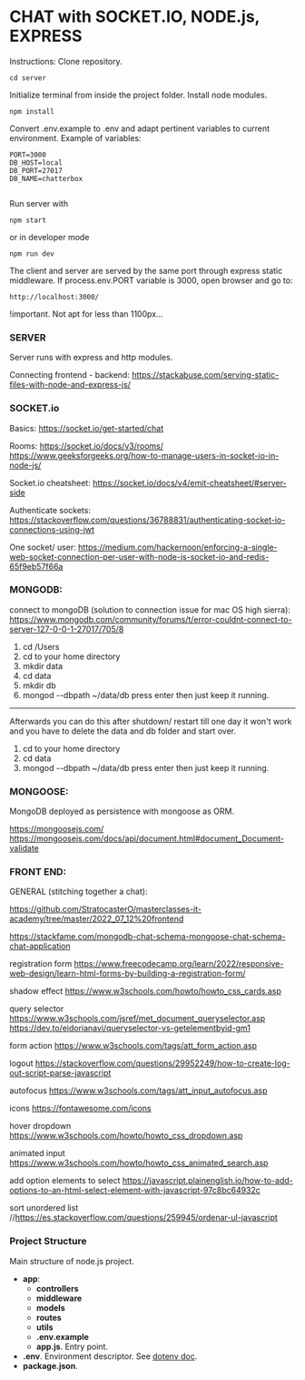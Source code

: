 # CHAT with SOCKET.IO, NODE.js, EXPRESS 
 
Instructions:
Clone repository.

```
cd server
```
Initialize terminal from inside the project folder.
Install node modules.

```
npm install

```
Convert .env.example to .env and adapt pertinent variables to current environment. 
Example of variables: 

```
PORT=3000
DB_HOST=local
DB_PORT=27017
DB_NAME=chatterbox


```

Run server with

```
npm start
```

or in developer mode

```
npm run dev
```

The client and server are served by the same port 
through express static middleware.
If process.env.PORT variable is 3000, open browser and go to:

````
http://localhost:3000/
````

!important. Not apt for less than 1100px...

### SERVER

Server runs with express and http modules.

Connecting frontend - backend:
https://stackabuse.com/serving-static-files-with-node-and-express-js/

### SOCKET.io

Basics:
https://socket.io/get-started/chat

Rooms:
https://socket.io/docs/v3/rooms/
https://www.geeksforgeeks.org/how-to-manage-users-in-socket-io-in-node-js/

Socket.io cheatsheet:
https://socket.io/docs/v4/emit-cheatsheet/#server-side

Authenticate sockets:
https://stackoverflow.com/questions/36788831/authenticating-socket-io-connections-using-jwt

One socket/ user:
https://medium.com/hackernoon/enforcing-a-single-web-socket-connection-per-user-with-node-js-socket-io-and-redis-65f9eb57f66a


### MONGODB:

connect to mongoDB (solution to connection issue for mac OS high sierra):
https://www.mongodb.com/community/forums/t/error-couldnt-connect-to-server-127-0-0-1-27017/705/8

1. cd /Users
2. cd to your home directory
3. mkdir data
4. cd data
5. mkdir db
6. mongod --dbpath ~/data/db press enter then just keep it running.

---------------------------------------------------------------------------
Afterwards you can do this after shutdown/ restart till one day it won't work
and you have to delete the data and db folder and start over. 


1. cd to your home directory
2. cd data
3. mongod --dbpath ~/data/db press enter then just keep it running.

### MONGOOSE:

MongoDB deployed as persistence with mongoose as ORM.

https://mongoosejs.com/
https://mongoosejs.com/docs/api/document.html#document_Document-validate

### FRONT END:

GENERAL (stitching together a chat):

https://github.com/StratocasterO/masterclasses-it-academy/tree/master/2022_07_12%20frontend

https://stackfame.com/mongodb-chat-schema-mongoose-chat-schema-chat-application

registration form
https://www.freecodecamp.org/learn/2022/responsive-web-design/learn-html-forms-by-building-a-registration-form/

shadow effect
https://www.w3schools.com/howto/howto_css_cards.asp

query selector
https://www.w3schools.com/jsref/met_document_queryselector.asp
https://dev.to/eidorianavi/queryselector-vs-getelementbyid-gm1

form action
https://www.w3schools.com/tags/att_form_action.asp

logout
https://stackoverflow.com/questions/29952249/how-to-create-log-out-script-parse-javascript

autofocus
https://www.w3schools.com/tags/att_input_autofocus.asp

icons
https://fontawesome.com/icons

hover dropdown
https://www.w3schools.com/howto/howto_css_dropdown.asp

animated input
https://www.w3schools.com/howto/howto_css_animated_search.asp

add option elements to select
https://javascript.plainenglish.io/how-to-add-options-to-an-html-select-element-with-javascript-97c8bc64932c

sort unordered list
//https://es.stackoverflow.com/questions/259945/ordenar-ul-javascript


### Project Structure

Main structure of node.js project. 

- <b>app</b>:
    - <b>controllers</b> 
    - <b>middleware</b>
    - <b>models</b>
    - <b>routes</b>
    - <b>utils</b>
    - <b>.env.example</b>
    - <b>app.js</b>. Entry point.
- <b>.env</b>. Environment descriptor. See [dotenv doc](https://www.npmjs.com/package/dotenv).
- <b>package.json</b>.










